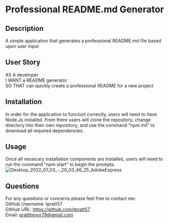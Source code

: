 # Professional README.md Generator

## Description
A simple application that generates a professional README.md file based upon user input  
## User Story
AS A developer  
I WANT a README generator  
SO THAT can quickly create a professional README for a new project  

## Installation 
In order for the application to function correctly, users will need to have Node.Js installed. From there users will clone the repository, change directory into their own repository, and use the command "npm init" to download all required dependencies.  

## Usage 
Once all nessicary installation components are installed, users will need to run the command "npm start" to begin the prompts. 
![Desktop_2022_07_03_-_20_03_46_25_AdobeExpress](https://user-images.githubusercontent.com/104174101/177065208-f227c543-8c65-49f5-bd59-546bf1125814.gif)

## Questions 
For any questions or concerns please feel free to contact me:  
GitHub Username: tpratt57  
GitHub URL: https://github.com/tpratt57  
Email: pratttrevor79@gmail.com  




